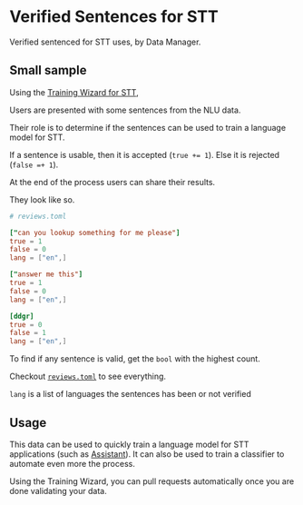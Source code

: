 # Verified Sentences for STT

Verified sentenced for STT uses, by Data Manager.


## Small sample

Using the [Training Wizard for STT](https://gitlab.com/waser-technologies/models/en/stt/-/blob/master/model.train), 

Users are presented with some sentences from the NLU data.

Their role is to determine if the sentences can be used to train a language model for STT.

If a sentence is usable, then it is accepted (`true += 1`).
Else it is rejected (`false =+ 1`).

At the end of the process users can share their results.

They look like so.

```toml
# reviews.toml

["can you lookup something for me please"]
true = 1
false = 0
lang = ["en",]

["answer me this"]
true = 1
false = 0
lang = ["en",]

[ddgr]
true = 0
false = 1
lang = ["en",]
```

To find if any sentence is valid, get the `bool` with the highest count.

Checkout [`reviews.toml`](reviews.toml) to see everything.

`lang` is a list of languages the sentences has been or not verified

## Usage

This data can be used to quickly train a language model for STT applications (such as [Assistant](https://gitlab.com/waser-technologies/technologies/assistant)). It can also be used to train a classifier to automate even more the process.

Using the Training Wizard, you can pull requests automatically once you are done validating your data.
